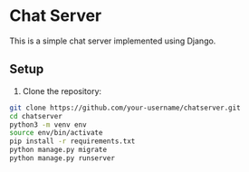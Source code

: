 # Chat Server

This is a simple chat server implemented using Django.

## Setup

1. Clone the repository:

```bash
git clone https://github.com/your-username/chatserver.git
cd chatserver
python3 -m venv env
source env/bin/activate
pip install -r requirements.txt
python manage.py migrate
python manage.py runserver
```
